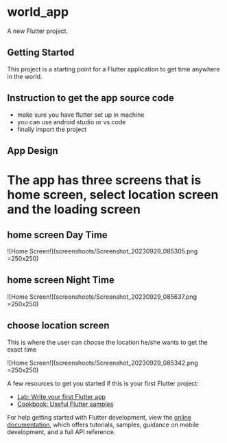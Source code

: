 # world_app

A new Flutter project.

## Getting Started

This project is a starting point for a Flutter application  to get time anywhere in the world.

## Instruction to get the app source code

- make sure you have flutter set up in machine
- you can use android studio or vs code
- finally import the project

## App Design
 # The app has three screens that is home screen, select location screen and the loading screen

## home screen Day Time
![Home Screen!](screenshoots/Screenshot_20230929_085305.png =250x250)

## home screen Night Time

![Home Screen!](screenshoots/Screenshot_20230929_085637.png =250x250)

## choose location screen 
This is where the user can choose the location he/she wants to get the exact time

![Home Screen!](screenshoots/Screenshot_20230929_085342.png =250x250)




A few resources to get you started if this is your first Flutter project:

- [Lab: Write your first Flutter app](https://docs.flutter.dev/get-started/codelab)
- [Cookbook: Useful Flutter samples](https://docs.flutter.dev/cookbook)

For help getting started with Flutter development, view the
[online documentation](https://docs.flutter.dev/), which offers tutorials,
samples, guidance on mobile development, and a full API reference.
